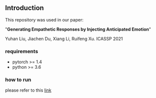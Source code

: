 ## Introduction

This repository was used in our paper: 

"**Generating Empathetic Responses by Injecting Anticipated Emotion**" 

Yuhan Liu, Jiachen Du, Xiang Li, Ruifeng Xu. ICASSP 2021

### requirements
- pytorch >= 1.4
- python >= 3.6

### how to run 
please refer to this [link](https://github.com/HLT-HITSZ/EmpGPT) 

